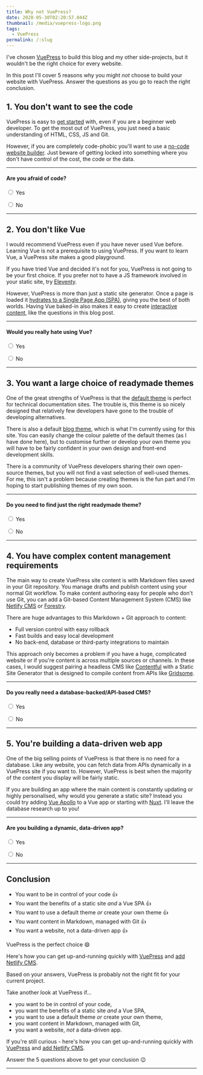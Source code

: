 ```yaml
---
title: Why not VuePress?
date: 2020-05-30T02:20:57.044Z
thumbnail: /media/vuepress-logo.png
tags:
  - VuePress
permalink: /:slug
---
```


I've chosen [VuePress](https://vuepress.vuejs.org) to build this blog and my other side-projects, but it wouldn't be the right choice for every website.

In this post I'll cover 5 reasons why you might *not* choose to build your website with VuePress. Answer the questions as you go to reach the right conclusion.

## 1. You don't want to see the code

VuePress is easy to [get started](/how-to-create-a-vuepress-site-and-deploy-it-to-netlify/) with, even if you are a beginner web developer. To get the most out of VuePress, you just need a basic understanding of HTML, CSS, JS and Git.

However, if you are completely code-phobic you'll want to use a [no-code website builder](https://www.nocode.tech/category/website-builders). Just beware of getting locked into something where you don't have control of the cost, the code or the data.

___

#### Are you afraid of code?

<label><input type="radio" v-model="code" value="yes"> Yes</label>

<label><input type="radio" v-model="code" value="no"> No</label>

___

## 2. You don't like Vue

I would recommend VuePress even if you have never used Vue before. Learning Vue is not a prerequisite to using VuePress. If you want to learn Vue, a VuePress site makes a good playground.

If you have tried Vue and decided it's not for you, VuePress is not going to be your first choice. If you prefer not to have a JS framework involved in your static site, try [Eleventy](https://www.11ty.dev/). 

However, VuePress is more than just a static site generator. Once a page is loaded it [hydrates to a Single Page App (SPA)](https://vuepress.vuejs.org/guide/#how-it-works), giving you the best of both worlds. Having Vue baked-in also makes it easy to create [interactive content](/fun-things-you-can-do-in-vuepress-markdown/), like the questions in this blog post.

___

#### Would you really hate using Vue?

<label><input type="radio" v-model="vue" value="yes"> Yes</label>

<label><input type="radio" v-model="vue" value="no"> No</label>

___

## 3. You want a large choice of readymade themes

One of the great strengths of VuePress is that the [default theme](https://vuepress.vuejs.org/theme/default-theme-config.html) is perfect for technical documentation sites. The trouble is, this theme is so nicely designed that relatively few developers have gone to the trouble of developing alternatives. 

There is also a default [blog theme](https://vuepress-theme-blog.ulivz.com/), which is what I'm currently using for this site. You can easily change the colour palette of the default themes (as I have done here), but to customise further or develop your own theme you will have to be fairly confident in your own design and front-end development skills.

There is a community of VuePress developers sharing their own open-source themes, but you will not find a vast selection of well-used themes. For me, this isn't a problem because creating themes is the fun part and I'm hoping to start publishing themes of my own soon.

___

#### Do you need to find just the right readymade theme?

<label><input type="radio" v-model="themes" value="yes"> Yes</label>

<label><input type="radio" v-model="themes" value="no"> No</label>

___

## 4. You have complex content management requirements

The main way to create VuePress site content is with Markdown files saved in your Git repository. You manage drafts and publish content using your normal Git workflow. To make content authoring easy for people who don't use Git, you can add a Git-based Content Management System (CMS) like [Netlify CMS](/add-netlify-cms-to-vuepress/) or [Forestry](https://forestry.io/).

There are huge advantages to this Markdown + Git approach to content:

- Full version control with easy rollback
- Fast builds and easy local development
- No back-end, database or third-party integrations to maintain

This approach only becomes a problem if you have a huge, complicated website or if you're content is across multiple sources or channels. In these cases, I would suggest pairing a headless CMS like [Contentful](https://www.contentful.com/) with a Static Site Generator that is designed to compile content from APIs like [Gridsome](https://gridsome.org/).

___

#### Do you really need a database-backed/API-based CMS?

<label><input type="radio" v-model="enterprise" value="yes"> Yes</label>

<label><input type="radio" v-model="enterprise" value="no"> No</label>

___

## 5. You're building a data-driven web app

One of the big selling points of VuePress is that there is no need for a database. Like any website, you can fetch data from APIs dynamically in a VuePress site if you want to. However, VuePress is best when the majority of the content you display will be fairly static.

If you are building an app where the main content is constantly updating or highly personalised, why would you generate a static site? Instead you could try adding [Vue Apollo](https://apollo.vuejs.org/) to a Vue app or starting with [Nuxt](https://nuxtjs.org/). I'll leave the database research up to you!

___

#### Are you building a dynamic, data-driven app?

<label><input type="radio" v-model="data" value="yes"> Yes</label>

<label><input type="radio" v-model="data" value="no"> No</label>

___

## Conclusion

<div v-if="vuepress === 'yes'">

- You want to be in control of your code :+1:
- You want the benefits of a static site *and* a Vue SPA :+1:
- You want to use a default theme *or* create your own theme :+1:
- You want content in Markdown, managed with Git :+1:
- You want a website, not a data-driven app :+1:

VuePress is the perfect choice :smile:

Here's how you can get up-and-running quickly with [VuePress](/how-to-create-a-vuepress-site-and-deploy-it-to-netlify/) and [add Netlify CMS](/add-netlify-cms-to-vuepress/).

</div>
<div v-else-if="vuepress === 'no'">

Based on your answers, VuePress is probably not the right fit for your current project.

Take another look at VuePress if...

- you want to be in control of your code,
- you want the benefits of a static site *and* a Vue SPA,
- you want to use a default theme *or* create your own theme,
- you want content in Markdown, managed with Git,
- you want a website, *not* a data-driven app.

If you're still curious - here's how you can get up-and-running quickly with [VuePress](/how-to-create-a-vuepress-site-and-deploy-it-to-netlify/) and [add Netlify CMS](/add-netlify-cms-to-vuepress/).

</div>
<div v-else>

Answer the 5 questions above to get your conclusion :wink:
___

</div>

<TinyLetter />

<script>
module.exports = {
  data() {
    return {
      code: null,
      vue: null,
      themes: null,
      enterprise: null,
      data: null
    }
  },
  computed: {
    vuepress() {
      if (this.code === 'yes' || this.vue === 'yes' || this.themes === 'yes' || this.enterprise === 'yes' || this.data === 'yes') {
        return 'no';
      } else if (this.code === 'no' && this.vue === 'no' && this.themes === 'no' && this.enterprise === 'no' && this.data === 'no') {
        return 'yes';
      }
    }
  }
};
</script>